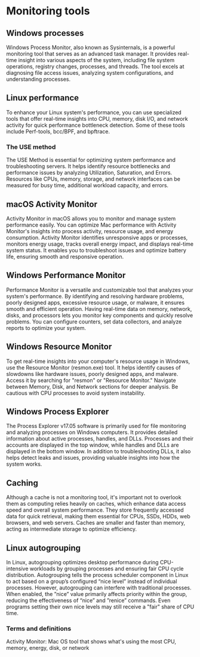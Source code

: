 # Monitoring tools

## Windows processes

Windows Process Monitor, also known as Sysinternals, is a powerful monitoring tool that serves as an advanced task manager. It provides real-time insight into various aspects of the system, including file system operations, registry changes, processes, and threads. The tool excels at diagnosing file access issues, analyzing system configurations, and understanding processes.

## Linux performance

To enhance your Linux system's performance, you can use specialized tools that offer real-time insights into CPU, memory, disk I/O, and network activity for quick performance bottleneck detection. Some of these tools include Perf-tools, bcc/BPF, and bpftrace.

### The USE method

The USE Method is essential for optimizing system performance and troubleshooting servers. It helps identify resource bottlenecks and performance issues by analyzing Utilization, Saturation, and Errors. Resources like CPUs, memory, storage, and network interfaces can be measured for busy time, additional workload capacity, and errors.

## macOS Activity Monitor

Activity Monitor in macOS allows you to monitor and manage system performance easily. You can optimize Mac performance with Activity Monitor's insights into process activity, resource usage, and energy consumption. Activity Monitor identifies unresponsive apps or processes, monitors energy usage, tracks overall energy impact, and displays real-time system status. It enables you to troubleshoot issues and optimize battery life, ensuring smooth and responsive operation.

## Windows Performance Monitor

Performance Monitor is a versatile and customizable tool that analyzes your system's performance. By identifying and resolving hardware problems, poorly designed apps, excessive resource usage, or malware, it ensures smooth and efficient operation. Having real-time data on memory, network, disks, and processors lets you monitor key components and quickly resolve problems. You can configure counters, set data collectors, and analyze reports to optimize your system.

## Windows Resource Monitor

To get real-time insights into your computer's resource usage in Windows, use the Resource Monitor (resmon.exe) tool. It helps identify causes of slowdowns like hardware issues, poorly designed apps, and malware. Access it by searching for "resmon" or "Resource Monitor." Navigate between Memory, Disk, and Network sections for deeper analysis. Be cautious with CPU processes to avoid system instability.

## Windows Process Explorer

The Process Explorer v17.05 software is primarily used for file monitoring and analyzing processes on Windows computers. It provides detailed information about active processes, handles, and DLLs. Processes and their accounts are displayed in the top window, while handles and DLLs are displayed in the bottom window. In addition to troubleshooting DLLs, it also helps detect leaks and issues, providing valuable insights into how the system works.

## Caching

Although a cache is not a monitoring tool, it's important not to overlook them as computing relies heavily on caches, which enhance data access speed and overall system performance. They store frequently accessed data for quick retrieval, making them essential for CPUs, SSDs, HDDs, web browsers, and web servers. Caches are smaller and faster than memory, acting as intermediate storage to optimize efficiency.

## Linux autogrouping

In Linux, autogrouping optimizes desktop performance during CPU-intensive workloads by grouping processes and ensuring fair CPU cycle distribution. Autogrouping tells the process scheduler component in Linux to act based on a group’s configured “nice level” instead of individual processes. However, autogrouping can interfere with traditional processes. When enabled, the ”nice” value primarily affects priority within the group, reducing the effectiveness of “nice” and ”renice” commands. Even programs setting their own nice levels may still receive a "fair" share of CPU time.

### Terms and definitions

Activity Monitor: Mac OS tool that shows what's using the most CPU, memory, energy, disk, or network
